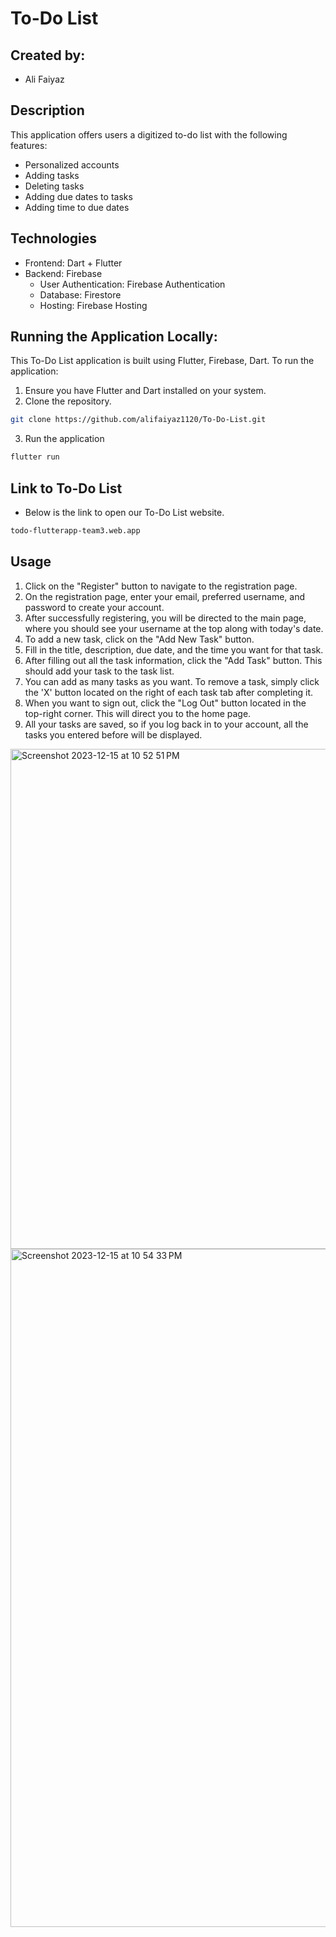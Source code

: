 # To-Do List

## Created by: 
- Ali Faiyaz

## Description
This application offers users a digitized to-do list with the following features:
- Personalized accounts
- Adding tasks
- Deleting tasks
- Adding due dates to tasks
- Adding time to due dates

## Technologies
- Frontend: Dart + Flutter
- Backend: Firebase
    - User Authentication: Firebase Authentication
     - Database: Firestore
     - Hosting: Firebase Hosting

## Running the Application Locally:

This To-Do List application is built using Flutter, Firebase, Dart. To run the application:

1. Ensure you have Flutter and Dart installed on your system.
2. Clone the repository.
```bash
git clone https://github.com/alifaiyaz1120/To-Do-List.git
```
3. Run the application 
```bash
flutter run
```
## Link to To-Do List
- Below is the link to open our To-Do List website.
```bash
todo-flutterapp-team3.web.app
```


## Usage
1. Click on the "Register" button to navigate to the registration page.
2. On the registration page, enter your email, preferred username, and password  to create your account.
3. After successfully registering, you will be directed to the main page, where you should see your username at the top along with today's date.
4. To add a new task, click on the "Add New Task" button.
5. Fill in the title, description, due date, and the time you want for that task.
6. After filling out all the task information, click the "Add Task" button. This should add your task to the task list.
7. You can add as many tasks as you want. To remove a task, simply click the 'X' button located on the right of each task tab after completing it.
8. When you want to sign out, click the "Log Out" button located in the top-right corner. This will direct you to the home page.
9. All your tasks are saved, so if you log back in to your account, all the tasks you entered before will be displayed.

<img width="800" alt="Screenshot 2023-12-15 at 10 52 51 PM" src="https://github.com/alifaiyaz1120/To-Do-List/assets/119764873/80b0b701-5b81-49f1-a8fd-af21e0663135">


<img width="1085" alt="Screenshot 2023-12-15 at 10 54 33 PM" src="https://github.com/alifaiyaz1120/To-Do-List/assets/119764873/6dc88a1b-f269-45ec-8715-776e373290e9">


